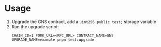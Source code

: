 # Usage

1) Upgrade the GNS contract, add a `uint256 public test;` storage variable
2) Run the upgrade script:
    ```
    CHAIN_ID=1 FORK_URL=<RPC_URL> CONTRACT_NAME=GNS UPGRADE_NAME=example pnpm test:upgrade
    ```